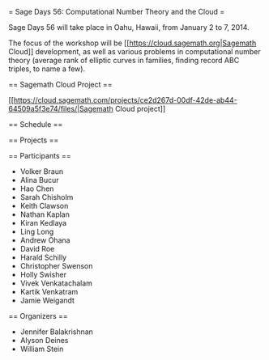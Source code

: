 = Sage Days 56: Computational Number Theory and the Cloud =

Sage Days 56 will take place in Oahu, Hawaii, from January 2 to 7, 2014.  

The focus of the workshop will be [[https://cloud.sagemath.org|Sagemath Cloud]] development, as well as various problems in computational number theory (average rank of elliptic curves in families, finding record ABC triples, to name a few).

== Sagemath Cloud Project ==

[[https://cloud.sagemath.com/projects/ce2d267d-00df-42de-ab44-64509a5f3e74/files/|Sagemath Cloud project]]

== Schedule ==


== Projects ==

== Participants ==

 * Volker Braun
 * Alina Bucur
 * Hao Chen
 * Sarah Chisholm
 * Keith Clawson
 * Nathan Kaplan
 * Kiran Kedlaya
 * Ling Long
 * Andrew Ohana
 * David Roe 
 * Harald Schilly
 * Christopher Swenson 
 * Holly Swisher
 * Vivek Venkatachalam
 * Kartik Venkatram
 * Jamie Weigandt

== Organizers ==

  * Jennifer Balakrishnan 
  * Alyson Deines
  * William Stein
